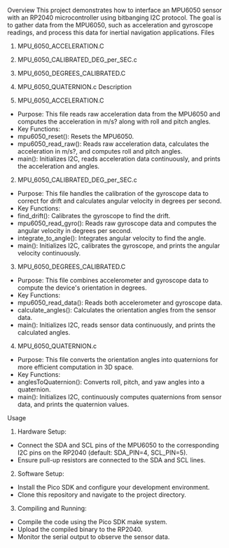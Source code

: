 Overview
This project demonstrates how to interface an MPU6050 sensor with an RP2040 microcontroller using bitbanging I2C protocol. The goal is to gather data from the MPU6050, such as acceleration and gyroscope readings, and process this data for inertial navigation applications.
Files
1. MPU_6050_ACCELERATION.C
2. MPU_6050_CALIBRATED_DEG_per_SEC.c
3. MPU_6050_DEGREES_CALIBRATED.C
4. MPU_6050_QUATERNION.c
Description

1. MPU_6050_ACCELERATION.C
* Purpose: This file reads raw acceleration data from the MPU6050 and computes the acceleration in m/s? along with roll and pitch angles.
* Key Functions:
* mpu6050_reset(): Resets the MPU6050.
* mpu6050_read_raw(): Reads raw acceleration data, calculates the acceleration in m/s?, and computes roll and pitch angles.
* main(): Initializes I2C, reads acceleration data continuously, and prints the acceleration and angles.

2. MPU_6050_CALIBRATED_DEG_per_SEC.c
* Purpose: This file handles the calibration of the gyroscope data to correct for drift and calculates angular velocity in degrees per second.
* Key Functions:
* find_drift(): Calibrates the gyroscope to find the drift.
* mpu6050_read_gyro(): Reads raw gyroscope data and computes the angular velocity in degrees per second.
* integrate_to_angle(): Integrates angular velocity to find the angle.
* main(): Initializes I2C, calibrates the gyroscope, and prints the angular velocity continuously.

3. MPU_6050_DEGREES_CALIBRATED.C
* Purpose: This file combines accelerometer and gyroscope data to compute the device's orientation in degrees.
* Key Functions:
* mpu6050_read_data(): Reads both accelerometer and gyroscope data.
* calculate_angles(): Calculates the orientation angles from the sensor data.
* main(): Initializes I2C, reads sensor data continuously, and prints the calculated angles.







4. MPU_6050_QUATERNION.c
* Purpose: This file converts the orientation angles into quaternions for more efficient computation in 3D space.
* Key Functions:
* anglesToQuaternion(): Converts roll, pitch, and yaw angles into a quaternion.
* main(): Initializes I2C, continuously computes quaternions from sensor data, and prints the quaternion values.



Usage
1. Hardware Setup:
* Connect the SDA and SCL pins of the MPU6050 to the corresponding I2C pins on the RP2040 (default: SDA_PIN=4, SCL_PIN=5).
* Ensure pull-up resistors are connected to the SDA and SCL lines.

2. Software Setup:
* Install the Pico SDK and configure your development environment.
* Clone this repository and navigate to the project directory.

3. Compiling and Running:
* Compile the code using the Pico SDK make system.
* Upload the compiled binary to the RP2040.
* Monitor the serial output to observe the sensor data.





